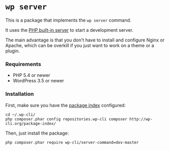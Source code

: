 `wp server`
===========

This is a package that implements the `wp server` command.

It uses the [PHP built-in server](http://php.net/manual/en/features.commandline.webserver.php) to start a development server.

The main advantage is that you don't have to install and configure Nginx or Apache, which can be overkill if you just want to work on a theme or a plugin.

### Requirements

* PHP 5.4 or newer
* WordPress 3.5 or newer

### Installation

First, make sure you have the [package index](http://wp-cli.org/package-index/) configured:

```
cd ~/.wp-cli/
php composer.phar config repositories.wp-cli composer http://wp-cli.org/package-index/
```

Then, just install the package:

```
php composer.phar require wp-cli/server-command=dev-master
```
